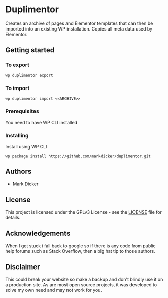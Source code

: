 # Duplimentor

Creates an archive of pages and Elementor templates that can then be imported into an existing WP installation.  Copies all meta data used by Elementor.

## Getting started

### To export

    wp duplimentor export


### To import

    wp duplimentor import <<ARCHIVE>>


### Prerequisites

You need to have WP CLI installed

### Installing

Install using WP CLI 
    
    wp package install https://github.com/markdicker/duplimentor.git  


## Authors

- Mark Dicker 

## License

This project is licensed under the GPLv3 License - see the [LICENSE](LICENSE) file for details.

## Acknowledgements

When I get stuck i fall back to google so if there is any code from public help forums such as Stack Overflow, then a big hat tip to those authors.

## Disclaimer

This could break your website so make a backup and don't blindly use it on a production site.  As are most open source projects, it was developed to solve my own need and may not work for you.


